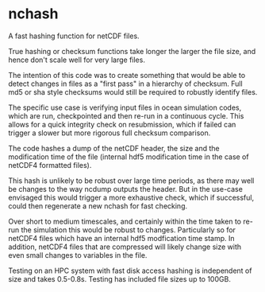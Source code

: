 # nchash
A fast hashing function for netCDF files.

True hashing or checksum functions take longer the larger the file size, and hence don't scale
well for very large files.

The intention of this code was to create something that would be able to detect changes
in files as a "first pass" in a hierarchy of checksum. Full md5 or sha style checksums would 
still be required to robustly identify files.

The specific use case is verifying input files in ocean simulation codes, which are run, checkpointed
and then re-run in a continuous cycle. This allows for a quick integrity check on resubmission, which 
if failed can trigger a slower but more rigorous full checksum comparison.

The code hashes a dump of the netCDF header, the size and the modification time of the file
(internal hdf5 modification time in the case of netCDF4 formatted files).

This hash is unlikely to be robust over large time periods, as there may well be changes to the 
way ncdump outputs the header. But in the use-case envisaged this would trigger a more exhaustive
check, which if successful, could then regenerate a new nchash for fast checking.

Over short to medium timescales, and certainly within the time taken to re-run the simulation this
would be robust to changes. Particularly so for netCDF4 files which have an internal hdf5 modfication
time stamp. In addition, netCDF4 files that are compressed will likely change size with even small
changes to variables in the file.

Testing on an HPC system with fast disk access hashing is independent of size and takes 0.5-0.8s. Testing
has included file sizes up to 100GB.
